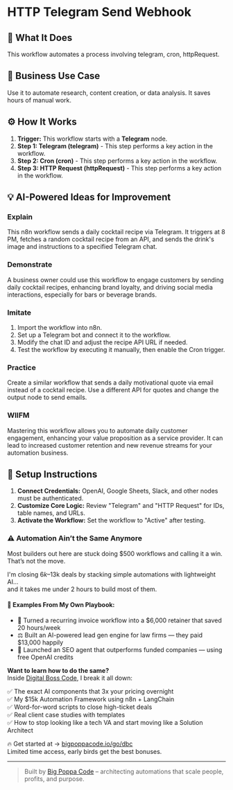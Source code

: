 # HTTP Telegram Send Webhook

## 🚀 What It Does
This workflow automates a process involving telegram, cron, httpRequest.

## 💼 Business Use Case
Use it to automate research, content creation, or data analysis. It saves hours of manual work.

## ⚙️ How It Works
1.  **Trigger:** This workflow starts with a **Telegram** node.
2. **Step 1: Telegram (telegram)** - This step performs a key action in the workflow.
3. **Step 2: Cron (cron)** - This step performs a key action in the workflow.
4. **Step 3: HTTP Request (httpRequest)** - This step performs a key action in the workflow.

## 💡 AI-Powered Ideas for Improvement
### Explain
This n8n workflow sends a daily cocktail recipe via Telegram. It triggers at 8 PM, fetches a random cocktail recipe from an API, and sends the drink's image and instructions to a specified Telegram chat.

### Demonstrate
A business owner could use this workflow to engage customers by sending daily cocktail recipes, enhancing brand loyalty, and driving social media interactions, especially for bars or beverage brands.

### Imitate
1. Import the workflow into n8n.
2. Set up a Telegram bot and connect it to the workflow.
3. Modify the chat ID and adjust the recipe API URL if needed.
4. Test the workflow by executing it manually, then enable the Cron trigger.

### Practice
Create a similar workflow that sends a daily motivational quote via email instead of a cocktail recipe. Use a different API for quotes and change the output node to send emails.

### WIIFM
Mastering this workflow allows you to automate daily customer engagement, enhancing your value proposition as a service provider. It can lead to increased customer retention and new revenue streams for your automation business.

## 🔧 Setup Instructions
1. **Connect Credentials:** OpenAI, Google Sheets, Slack, and other nodes must be authenticated.
2. **Customize Core Logic:** Review "Telegram" and "HTTP Request" for IDs, table names, and URLs.
3. **Activate the Workflow:** Set the workflow to "Active" after testing.

### ⚠️ Automation Ain’t the Same Anymore

Most builders out here are stuck doing $500 workflows and calling it a win.  
That’s not the move.  

I'm closing $6k–$13k deals by stacking simple automations with lightweight AI...  
and it takes me under 2 hours to build most of them.

#### 🧠 Examples From My Own Playbook:
- 🔁 Turned a recurring invoice workflow into a $6,000 retainer that saved 20 hours/week  
- ⚖️ Built an AI-powered lead gen engine for law firms — they paid $13,000 happily  
- 🚀 Launched an SEO agent that outperforms funded companies — using free OpenAI credits  

**Want to learn how to do the same?**  
Inside [Digital Boss Code](https://bigpoppacode.io/go/dbc), I break it all down:

✅ The exact AI components that 3x your pricing overnight  
✅ My $15k Automation Framework using n8n + LangChain  
✅ Word-for-word scripts to close high-ticket deals  
✅ Real client case studies with templates  
✅ How to stop looking like a tech VA and start moving like a Solution Architect  

🔥 Get started at → [bigpoppacode.io/go/dbc](https://bigpoppacode.io/go/dbc)  
Limited time access, early birds get the best bonuses.

---
> Built by [Big Poppa Code](https://bigpoppacode.io) – architecting automations that scale people, profits, and purpose.

